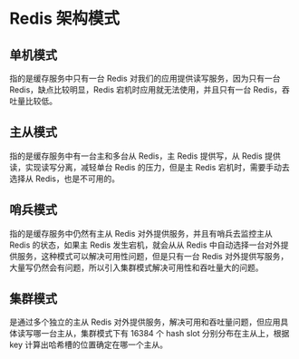 # Redis 架构模式

## 单机模式

指的是缓存服务中只有一台 Redis 对我们的应用提供读写服务，因为只有一台 Redis，缺点比较明显，Redis 宕机时应用就无法使用，并且只有一台 Redis，吞吐量比较低。

## 主从模式

指的是缓存服务中有一台主和多台从 Redis，主 Redis 提供写，从 Redis 提供读，实现读写分离，减轻单台 Redis 的压力，但是主 Redis 宕机时，需要手动去选择从 Redis，也是不可用的。

## 哨兵模式

指的是缓存服务中仍然有主从 Redis 对外提供服务，并且有哨兵去监控主从 Redis 的状态，如果主 Redis 发生宕机，就会从从 Redis 中自动选择一台对外提供服务，这种模式可以解决可用性问题，但是只有一台 Redis 对外提供写服务，大量写仍然会有问题，所以引入集群模式解决可用性和吞吐量大的问题。

## 集群模式

是通过多个独立的主从 Redis 对外提供服务，解决可用和吞吐量问题，但应用具体读写哪一台主从，集群模式下有 16384 个 hash slot 分别分布在主从上，根据 key 计算出哈希槽的位置确定在哪一个主从。
